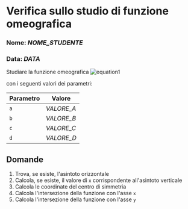# Verifica sullo studio di funzione omeografica

### Nome: *NOME_STUDENTE*
### Data: *DATA*

Studiare la funzione omeografica 
![equation1](https://latex.codecogs.com/svg.image?&space;f(x)=\frac{ax&plus;b}{cx&plus;d})

con i seguenti valori dei parametri:

| Parametro | Valore     |
|-----|------------|
| `a` | *VALORE_A* |
| `b` | *VALORE_B* |
| `c` | *VALORE_C* |
| `d` | *VALORE_D* |

## Domande

1. Trova, se esiste, l'asintoto orizzontale
2. Calcola, se esiste, il valore di `x` corrispondente all'asintoto verticale
3. Calcola le coordinate del centro di simmetria
4. Calcola l'intersezione della funzione con l'asse `x`
5. Calcola l'intersezione della funzione con l'asse `y`